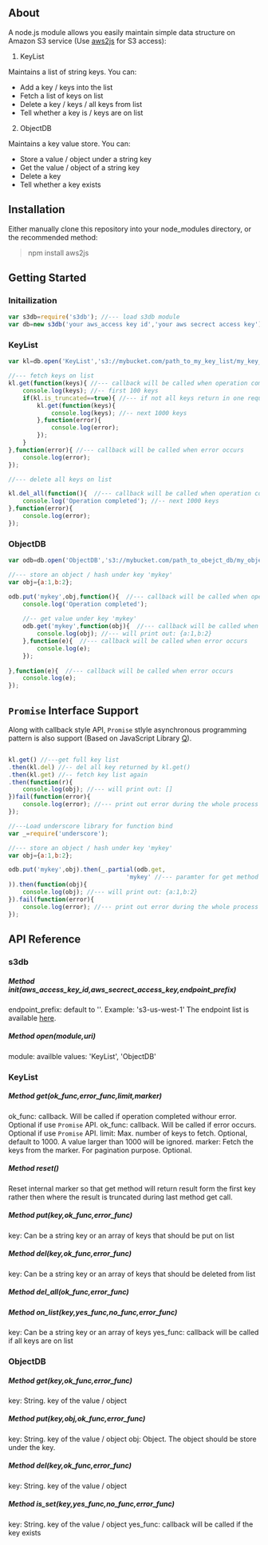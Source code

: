 ## About

A node.js module allows you easily maintain simple data structure on Amazon S3 service (Use [aws2js](https://github.com/SaltwaterC/aws2js) for S3 access):

1. KeyList

Maintains a list of string keys. You can:

* Add a key / keys into the list
* Fetch a list of keys on list
* Delete a key / keys / all keys from list
* Tell whether a key is / keys are on list

2. ObjectDB

Maintains a key value store. You can:

* Store a value / object under a string key
* Get the value / object of a string key
* Delete a key
* Tell whether a key exists

## Installation

Either manually clone this repository into your node_modules directory, or the recommended method:

> npm install aws2js

## Getting Started

### Initailization

```javascript
var s3db=require('s3db'); //--- load s3db module
var db=new s3db('your aws_access key id','your aws secrect access key');
```

### KeyList

```javascript
var kl=db.open('KeyList','s3://mybucket.com/path_to_my_key_list/my_key_list'); //--Open a keylist

//--- fetch keys on list
kl.get(function(keys){ //--- callback will be called when operation completed without error.
	console.log(keys); //-- first 100 keys
	if(kl.is_truncated==true){ //--- if not all keys return in one request (default fetch only first 1000 keys), then continue to fetch the rest keys on the list.
		kl.get(function(keys){
			console.log(keys); //-- next 1000 keys
		},function(error){
			console.log(error);
		});
	}
},function(error){ //--- callback will be called when error occurs
	console.log(error);
});

//--- delete all keys on list

kl.del_all(function(){  //--- callback will be called when operation completed without error.
	console.log('Operation completed'); //-- next 1000 keys
},function(error){
	console.log(error);
});

```

### ObjectDB

```javascript
var odb=db.open('ObjectDB','s3://mybucket.com/path_to_obejct_db/my_object_db'); //--Open a ObjectDB

//--- store an object / hash under key 'mykey'
var obj={a:1,b:2};

odb.put('mykey',obj,function(){  //--- callback will be called when operation completed without error. 
	console.log('Operation completed');
	
	//-- get value under key 'mykey'
	odb.get('mykey',function(obj){  //--- callback will be called when operation completed without error. 
		console.log(obj); //--- will print out: {a:1,b:2}
	},function(e){	//--- callback will be called when error occurs
		console.log(e);
	});
	
},function(e){	//--- callback will be called when error occurs
	console.log(e);
});

```

## `Promise` Interface Support

Along with callback style API, `Promise` stlyle asynchronous programming pattern is also support (Based on JavaScript Library [Q](https://github.com/kriskowal/q/)).


```javascript

kl.get() //---get full key list
.then(kl.del) //-- del all key returned by kl.get()
.then(kl.get) //-- fetch key list again
.then(function(r){
	console.log(obj); //--- will print out: []
})fail(function(error){
	console.log(error); //--- print out error during the whole process
});

```

```javascript
//---Load underscore library for function bind
var _=require('underscore');

//--- store an object / hash under key 'mykey'
var obj={a:1,b:2};

odb.put('mykey',obj).then(_.partial(odb.get,
								 'mykey' //--- paramter for get method
)).then(function(obj){
	console.log(obj); //--- will print out: {a:1,b:2}
}).fail(function(error){
	console.log(error); //--- print out error during the whole process
});

```

## API Reference

### s3db

##### Method init(aws_access_key_id,aws_secrect_access_key,endpoint_prefix)

endpoint_prefix: default to ''. Example: 's3-us-west-1' The endpoint list is available [here](http://docs.amazonwebservices.com/general/latest/gr/index.html?rande.html#s3_region).

##### Method open(module,uri)
module: availble values: 'KeyList', 'ObjectDB'

### KeyList

##### Method get(ok_func,error_func,limit,marker)
ok_func: callback. Will be called if operation completed withour error. Optional if use `Promise` API.
ok_func: callback. Will be called if error occurs. Optional if use `Promise` API.
limit: Max. number of keys to fetch. Optional, default to 1000. A value larger than 1000 will be ignored.
marker: Fetch the keys from the marker. For pagination purpose. Optional.

##### Method reset()
Reset internal marker so that get method will return result form the first key rather then where the result is truncated during last method get call.

##### Method put(key,ok_func,error_func)
key: Can be a string key or an array of keys that should be put on list

##### Method del(key,ok_func,error_func)
key: Can be a string key or an array of keys that should be deleted from list

##### Method del_all(ok_func,error_func)

##### Method on_list(key,yes_func,no_func,error_func)
key: Can be a string key or an array of keys
yes_func: callback will be called if all keys are on list


### ObjectDB

##### Method get(key,ok_func,error_func)
key: String. key of the value / object

##### Method put(key,obj,ok_func,error_func)
key: String. key of the value / object
obj: Object. The object should be store under the key.

##### Method del(key,ok_func,error_func)
key: String. key of the value / object

##### Method is_set(key,yes_func,no_func,error_func)
key: String. key of the value / object
yes_func: callback will be called if the key exists


